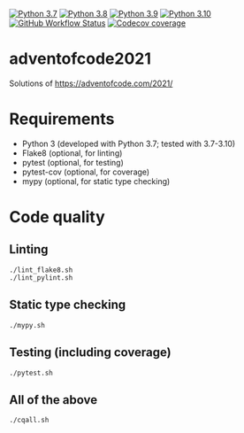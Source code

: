 [![Python 3.7](https://img.shields.io/badge/Python-3.7-blue?logo=python&logoColor=white)](https://docs.python.org/3.7/whatsnew/changelog.html)
[![Python 3.8](https://img.shields.io/badge/Python-3.8-blue?logo=python&logoColor=white)](https://docs.python.org/3.8/whatsnew/changelog.html)
[![Python 3.9](https://img.shields.io/badge/Python-3.9-blue?logo=python&logoColor=white)](https://docs.python.org/3.9/whatsnew/changelog.html)
[![Python 3.10](https://img.shields.io/badge/Python-3.10-blue?logo=python&logoColor=white)](https://docs.python.org/3.10/whatsnew/changelog.html)
[![GitHub Workflow Status](https://github.com/HbHbNr/adventofcode2021/actions/workflows/codequality.yml/badge.svg)](https://github.com/HbHbNr/adventofcode2021/actions/workflows/codequality.yml)
[![Codecov coverage](https://img.shields.io/codecov/c/github/HbHbNr/adventofcode2021?logo=codecov&logoColor=white)](https://app.codecov.io/gh/HbHbNr/adventofcode2021)

# adventofcode2021
Solutions of https://adventofcode.com/2021/

# Requirements
* Python 3 (developed with Python 3.7; tested with 3.7-3.10)
* Flake8 (optional, for linting)
* pytest (optional, for testing)
* pytest-cov (optional, for coverage) 
* mypy (optional, for static type checking)

# Code quality
## Linting

    ./lint_flake8.sh
    ./lint_pylint.sh

## Static type checking

    ./mypy.sh

## Testing (including coverage)

    ./pytest.sh

## All of the above

    ./cqall.sh
